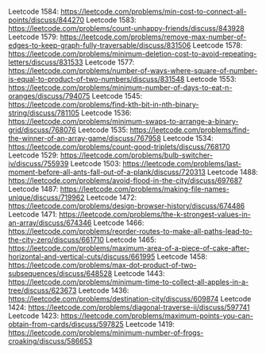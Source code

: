 Leetcode 1584: https://leetcode.com/problems/min-cost-to-connect-all-points/discuss/844270
Leetcode 1583: https://leetcode.com/problems/count-unhappy-friends/discuss/843928
Leetcode 1579: https://leetcode.com/problems/remove-max-number-of-edges-to-keep-graph-fully-traversable/discuss/831506
Leetcode 1578: https://leetcode.com/problems/minimum-deletion-cost-to-avoid-repeating-letters/discuss/831533
Leetcode 1577: https://leetcode.com/problems/number-of-ways-where-square-of-number-is-equal-to-product-of-two-numbers/discuss/831548
Leetcode 1553: https://leetcode.com/problems/minimum-number-of-days-to-eat-n-oranges/discuss/794075
Leetcode 1545: https://leetcode.com/problems/find-kth-bit-in-nth-binary-string/discuss/781105
Leetcode 1536: https://leetcode.com/problems/minimum-swaps-to-arrange-a-binary-grid/discuss/768076
Leetcode 1535: https://leetcode.com/problems/find-the-winner-of-an-array-game/discuss/767958
Leetcode 1534: https://leetcode.com/problems/count-good-triplets/discuss/768170
Leetcode 1529: https://leetcode.com/problems/bulb-switcher-iv/discuss/755939
Leetcode 1503: https://leetcode.com/problems/last-moment-before-all-ants-fall-out-of-a-plank/discuss/720313
Leetcode 1488: https://leetcode.com/problems/avoid-flood-in-the-city/discuss/697687
Leetcode 1487: https://leetcode.com/problems/making-file-names-unique/discuss/719962
Leetcode 1472: https://leetcode.com/problems/design-browser-history/discuss/674486
Leetcode 1471: https://leetcode.com/problems/the-k-strongest-values-in-an-array/discuss/674346
Leetcode 1466: https://leetcode.com/problems/reorder-routes-to-make-all-paths-lead-to-the-city-zero/discuss/661710
Leetcode 1465: https://leetcode.com/problems/maximum-area-of-a-piece-of-cake-after-horizontal-and-vertical-cuts/discuss/661995
Leetcode 1458: https://leetcode.com/problems/max-dot-product-of-two-subsequences/discuss/648528
Leetcode 1443: https://leetcode.com/problems/minimum-time-to-collect-all-apples-in-a-tree/discuss/623673
Leetcode 1436: https://leetcode.com/problems/destination-city/discuss/609874
Leetcode 1424: https://leetcode.com/problems/diagonal-traverse-ii/discuss/597741
Leetcode 1423: https://leetcode.com/problems/maximum-points-you-can-obtain-from-cards/discuss/597825
Leetcode 1419: https://leetcode.com/problems/minimum-number-of-frogs-croaking/discuss/586653